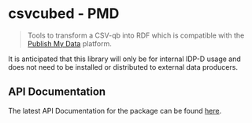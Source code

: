 # csvcubed - PMD

> Tools to transform a CSV-qb into RDF which is compatible with the [Publish My Data](https://publishmydata.com) platform.

It is anticipated that this library will only be for internal IDP-D usage and does not need to be installed or distributed to external data producers.

## API Documentation

The latest API Documentation for the package can be found [here](https://ci.floop.org.uk/job/GSS_data/job/csvwlib/job/main/lastSuccessfulBuild/artifact/pmd/docs/_build/html/index.html).
